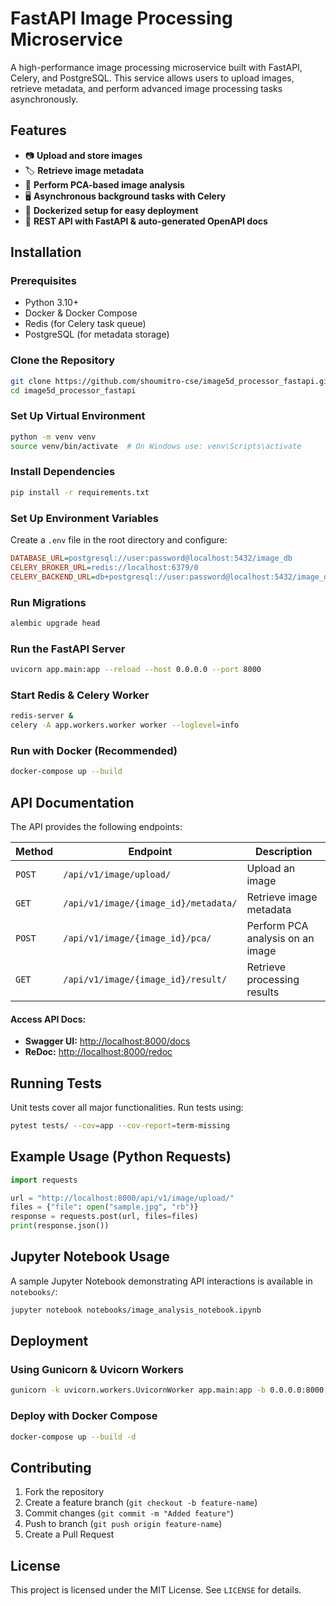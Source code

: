 # FastAPI Image Processing Microservice

A high-performance image processing microservice built with FastAPI, Celery, and PostgreSQL. This service allows users to upload images, retrieve metadata, and perform advanced image processing tasks asynchronously.

## Features
- 📷 **Upload and store images**
- 🏷 **Retrieve image metadata**
- 🔄 **Perform PCA-based image analysis**
- 🖥 **Asynchronous background tasks with Celery**
- 🔌 **Dockerized setup for easy deployment**
- 📡 **REST API with FastAPI & auto-generated OpenAPI docs**

## Installation

### Prerequisites
- Python 3.10+
- Docker & Docker Compose
- Redis (for Celery task queue)
- PostgreSQL (for metadata storage)

### Clone the Repository
```sh
git clone https://github.com/shoumitro-cse/image5d_processor_fastapi.git
cd image5d_processor_fastapi 
```

### Set Up Virtual Environment
```sh
python -m venv venv
source venv/bin/activate  # On Windows use: venv\Scripts\activate
```

### Install Dependencies
```sh
pip install -r requirements.txt
```

### Set Up Environment Variables
Create a `.env` file in the root directory and configure:
```ini
DATABASE_URL=postgresql://user:password@localhost:5432/image_db
CELERY_BROKER_URL=redis://localhost:6379/0
CELERY_BACKEND_URL=db+postgresql://user:password@localhost:5432/image_db
```

### Run Migrations
```sh
alembic upgrade head
```

### Run the FastAPI Server
```sh
uvicorn app.main:app --reload --host 0.0.0.0 --port 8000
```

### Start Redis & Celery Worker
```sh
redis-server &
celery -A app.workers.worker worker --loglevel=info
```

### Run with Docker (Recommended)
```sh
docker-compose up --build
```

## API Documentation
The API provides the following endpoints:

| Method | Endpoint | Description |
|--------|---------|-------------|
| `POST` | `/api/v1/image/upload/` | Upload an image |
| `GET`  | `/api/v1/image/{image_id}/metadata/` | Retrieve image metadata |
| `POST` | `/api/v1/image/{image_id}/pca/` | Perform PCA analysis on an image |
| `GET`  | `/api/v1/image/{image_id}/result/` | Retrieve processing results |

#### Access API Docs:
- **Swagger UI:** [http://localhost:8000/docs](http://localhost:8000/docs)
- **ReDoc:** [http://localhost:8000/redoc](http://localhost:8000/redoc)

## Running Tests
Unit tests cover all major functionalities. Run tests using:
```sh
pytest tests/ --cov=app --cov-report=term-missing
```

## Example Usage (Python Requests)
```python
import requests

url = "http://localhost:8000/api/v1/image/upload/"
files = {"file": open("sample.jpg", "rb")}
response = requests.post(url, files=files)
print(response.json())
```

## Jupyter Notebook Usage
A sample Jupyter Notebook demonstrating API interactions is available in `notebooks/`:
```sh
jupyter notebook notebooks/image_analysis_notebook.ipynb
```

## Deployment
### Using Gunicorn & Uvicorn Workers
```sh
gunicorn -k uvicorn.workers.UvicornWorker app.main:app -b 0.0.0.0:8000 --workers 4
```

### Deploy with Docker Compose
```sh
docker-compose up --build -d
```

## Contributing
1. Fork the repository
2. Create a feature branch (`git checkout -b feature-name`)
3. Commit changes (`git commit -m "Added feature"`)
4. Push to branch (`git push origin feature-name`)
5. Create a Pull Request

## License
This project is licensed under the MIT License. See `LICENSE` for details.

